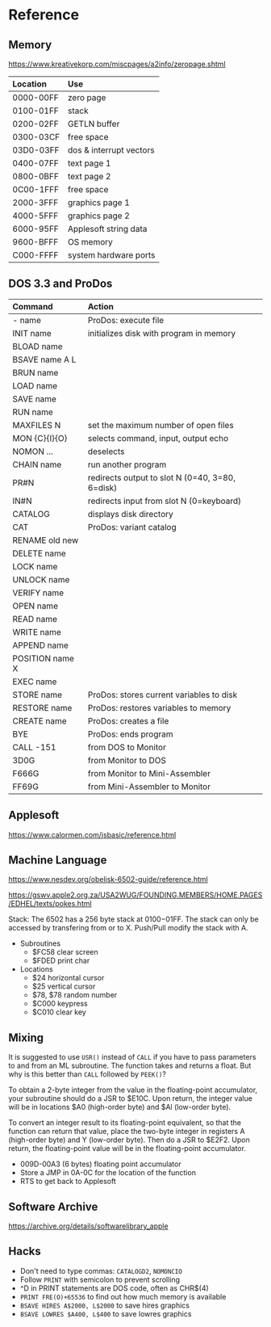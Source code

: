 Reference
=========

## Memory ##

https://www.kreativekorp.com/miscpages/a2info/zeropage.shtml

| Location  | Use
|:----------|:-----------------------------
| 0000-00FF | zero page
| 0100-01FF | stack
| 0200-02FF | GETLN buffer
| 0300-03CF | free space
| 03D0-03FF | dos & interrupt vectors
| 0400-07FF | text page 1
| 0800-0BFF | text page 2
| 0C00-1FFF | free space
| 2000-3FFF | graphics page 1
| 4000-5FFF | graphics page 2
| 6000-95FF | Applesoft string data
| 9600-BFFF | OS memory
| C000-FFFF | system hardware ports

## DOS 3.3 and ProDos ##

| Command         | Action
|:----------------|:----------------------------------------
| - name          | ProDos: execute file
| INIT name       | initializes disk with program in memory
| BLOAD name      |
| BSAVE name A L  |
| BRUN name       |
| LOAD name       |
| SAVE name       |
| RUN name        |
| MAXFILES N      | set the maximum number of open files
| MON {C}{I}{O}   | selects command, input, output echo
| NOMON ...       | deselects
| CHAIN name      | run another program
| PR#N            | redirects output to slot N (0=40, 3=80, 6=disk)
| IN#N            | redirects input from slot N (0=keyboard)
| CATALOG         | displays disk directory
| CAT             | ProDos: variant catalog
| RENAME old new  |
| DELETE name     |
| LOCK name       |
| UNLOCK name     |
| VERIFY name     |
| OPEN name       |
| READ name       |
| WRITE name      |
| APPEND name     |
| POSITION name X |
| EXEC name       |
| STORE name      | ProDos: stores current variables to disk
| RESTORE name    | ProDos: restores variables to memory
| CREATE name     | ProDos: creates a file
| BYE             | ProDos: ends program
| CALL -151       | from DOS to Monitor
| 3D0G            | from Monitor to DOS
| F666G           | from Monitor to Mini-Assembler
| FF69G           | from Mini-Assembler to Monitor


## Applesoft ##

https://www.calormen.com/jsbasic/reference.html

## Machine Language ##

https://www.nesdev.org/obelisk-6502-guide/reference.html

https://gswv.apple2.org.za/USA2WUG/FOUNDING.MEMBERS/HOME.PAGES/EDHEL/texts/pokes.html


Stack: The 6502 has a 256 byte stack at $0100-$01FF. The stack can only be
accessed by transfering from or to X. Push/Pull modify the stack with A.
+ Subroutines
	+ $FC58 clear screen
	+ $FDED print char
+ Locations
	+ $24 horizontal cursor
	+ $25 vertical cursor
	+ $78, $78 random number
	+ $C000 keypress
	+ $C010 clear key

## Mixing ##

It is suggested to use `USR()` instead of `CALL` if you have to pass parameters
to and from an ML subroutine. The function takes and returns a float. But why
is this better than `CALL` followed by `PEEK()`?

To obtain a 2-byte integer from the value in the floating-point accumulator,
your subroutine should do a JSR to $E10C. Upon return, the integer value
will be in locations $A0 (high-order byte) and $Al (low-order byte).

To convert an integer result to its floating-point equivalent, so that the
function can return that value, place the two-byte integer in registers A
(high-order byte) and Y (low-order byte). Then do a JSR to $E2F2. Upon
return, the floating-point value will be in the floating-point accumulator.

+ 009D-00A3 (6 bytes) floating point accumulator
+ Store a JMP in 0A-0C for the location of the function
+ RTS to get back to Applesoft

## Software Archive ##

https://archive.org/details/softwarelibrary_apple

## Hacks ##

+ Don't need to type commas: `CATALOGD2`, `NOMONCIO`
+ Follow `PRINT` with semicolon to prevent scrolling
+ ^D in PRINT statements are DOS code, often as CHR$(4)
+ `PRINT FRE(O)+65536` to find out how much memory is available
+ `BSAVE HIRES A$2000, L$2000` to save hires graphics
+ `BSAVE LOWRES $A400, L$400` to save lowres graphics


